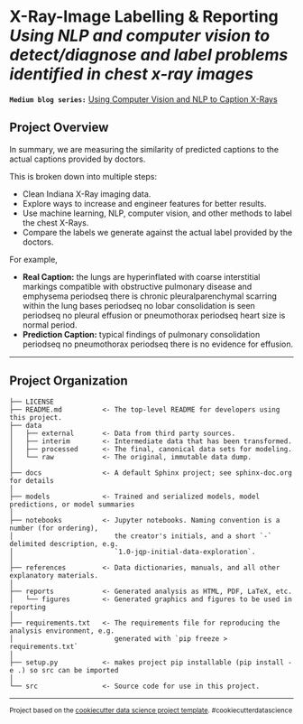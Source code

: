 X-Ray-Image Labelling & Reporting
*Using NLP and computer vision to detect/diagnose and label problems identified in chest x-ray images*
==============================

**`Medium blog series:`** [Using Computer Vision and NLP to Caption X-Rays](https://medium.com/@Alexander.Bricken/project-overview-using-computer-vision-and-nlp-to-caption-x-rays-8aad99b27e61)

## Project Overview

In summary, we are measuring the similarity of predicted captions to the actual captions provided by doctors.

This is broken down into multiple steps:
- Clean Indiana X-Ray imaging data.
- Explore ways to increase and engineer features for better results.
- Use machine learning, NLP, computer vision, and other methods to label the chest X-Rays.
- Compare the labels we generate against the actual label provided by the doctors.

For example,
- **Real Caption:** the lungs are hyperinflated with coarse interstitial markings compatible with obstructive pulmonary disease and emphysema periodseq there is chronic pleuralparenchymal scarring within the lung bases periodseq no lobar consolidation is seen periodseq no pleural effusion or pneumothorax periodseq heart size is normal period.
- **Prediction Caption:** typical findings of pulmonary consolidation periodseq no pneumothorax periodseq there is no evidence for effusion.

---


Project Organization
------------

    ├── LICENSE
    ├── README.md          <- The top-level README for developers using this project.
    ├── data
    │   ├── external       <- Data from third party sources.
    │   ├── interim        <- Intermediate data that has been transformed.
    │   ├── processed      <- The final, canonical data sets for modeling.
    │   └── raw            <- The original, immutable data dump.
    │
    ├── docs               <- A default Sphinx project; see sphinx-doc.org for details
    │
    ├── models             <- Trained and serialized models, model predictions, or model summaries
    │
    ├── notebooks          <- Jupyter notebooks. Naming convention is a number (for ordering),
    │                         the creator's initials, and a short `-` delimited description, e.g.
    │                         `1.0-jqp-initial-data-exploration`.
    │
    ├── references         <- Data dictionaries, manuals, and all other explanatory materials.
    │
    ├── reports            <- Generated analysis as HTML, PDF, LaTeX, etc.
    │   └── figures        <- Generated graphics and figures to be used in reporting
    │
    ├── requirements.txt   <- The requirements file for reproducing the analysis environment, e.g.
    │                         generated with `pip freeze > requirements.txt`
    │
    ├── setup.py           <- makes project pip installable (pip install -e .) so src can be imported
    │
    └── src                <- Source code for use in this project.

--------

<p><small>Project based on the <a target="_blank" href="https://drivendata.github.io/cookiecutter-data-science/">cookiecutter data science project template</a>. #cookiecutterdatascience</small></p>
